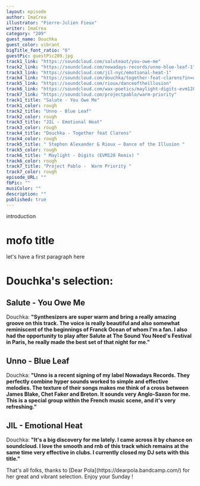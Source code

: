 ```yaml
---
layout: episode
author: ImaCrea
illustrator: "Pierre-Julien Fieux"
writer: ImaCrea
category: "209"
guest_name: Douchka
guest_color: vibrant
bigTitle_font_ratio: "6"
guestPic: guestPic209.jpg
track1_link: "https://soundcloud.com/saluteaut/you-owe-me"
track2_link: "https://soundcloud.com/nowadays-records/unno-blue-leaf-1"
track3_link: "https://soundcloud.com/jil-nyc/emotional-heat-1"
track4_link: "https://soundcloud.com/douchka/together-feat-clarens?in=douchka/sets/together-ep"
track5_link: "https://soundcloud.com/rioux/danceoftheillusion"
track6_link: "https://soundcloud.com/wax-poetics/maylight-digits-evm128-remix"
track7_link: "https://soundcloud.com/projectpablo/warm-priority"
track1_title: "Salute - You Owe Me"
track1_color: rough
track2_title: "Unno - Blue Leaf"
track2_color: rough
track3_title: "JIL - Emotional Heat"
track3_color: rough
track4_title: "Douchka - Together feat Clarens"
track4_color: rough
track5_title: " Stephon Alexander & Rioux – Dance of the Illusion "
track5_color: rough
track6_title: " Maylight - Digits (EVM128 Remix) "
track6_color: rough
track7_title: "Project Pablo -  Warm Priority "
track7_color: rough
episode_URL: ""
fbPic: ""
musiColor: ""
description: ""
published: true
---
```




<p id="introduction">introduction</p>

# mofo title

let's have a first paragraph here
 
# Douchka's selection:

## Salute - You Owe Me

Douchka: **"**Synthesizers are super warm and bring a really amazing groove on this track. The voice is really beautiful and also somewhat reminiscent of the beginnings of Franck Ocean of whom I'm a fan. I also had the opportunity to play after Salute at The Sound You Need's Festival in Paris, he really made the best set of that night for me.**"**

## Unno - Blue Leaf

Douchka: **"**Unno is a recent signing of my label Nowadays Records. They perfectly combine hyper sounds worked to simple and effective melodies. The texture of their songs makes me think of a cross between James Blake, Chet Faker and Breton. It sounds very Anglo-Saxon for me.
This is a special group within the French music scene, and it's very refreshing.**"**

## JIL - Emotional Heat

Douchka: **"**It's a big discovery for me lately. I came across it by chance on soundcloud. I love the smooth and rnb of this track which remains at the same time very effective in clubs. I currently closed my DJ sets with this title.**"**


<p id="outroduction">
That's all folks, thanks to [Dear Pola](https://dearpola.bandcamp.com/) for her great and vibrant selection. Enjoy your Sunday !</p>
